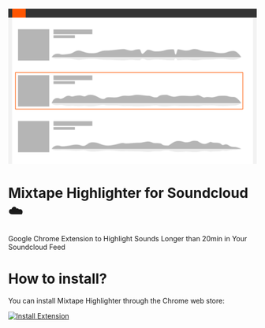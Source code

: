 ![Screen Shot](assets/BlocksMock-webstore.png?raw=true)
# Mixtape Highlighter for Soundcloud ☁️

Google Chrome Extension to Highlight Sounds Longer than 20min in Your Soundcloud Feed

# How to install?

You can install Mixtape Highlighter through the Chrome web store: 

[![Install Extension](https://developer.chrome.com/webstore/images/ChromeWebStore_Badge_v2_340x96.png)](https://chrome.google.com/webstore/detail/mixtape-highlighter-for-s/pddaifpblijaclmimpipblpopmljlpjm)

